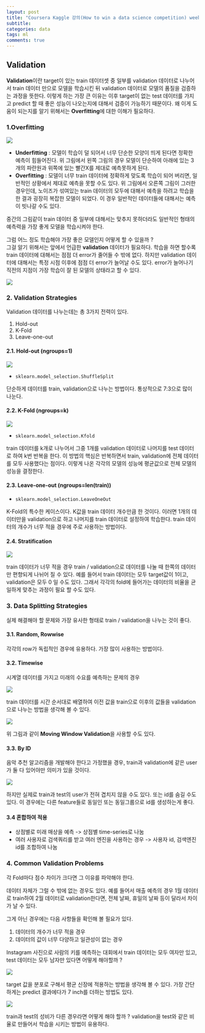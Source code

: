 ```yaml
---
layout: post
title: "Coursera Kaggle 강의(How to win a data science competition) week 2-2 Validation 요약"
subtitle:  
categories: data
tags: ml
comments: true
---
```


## Validation

**Validation**이란 target이 있는 train 데이터셋 중 일부를 validation 데이터로 나누어서 train 데이터 만으로 모델을 학습시킨 뒤 validation 데이터로 모델의 품질을 검증하는 과정을 뜻한다. 이렇게 하는 가장 큰 이유는 이후 target이 없는 test 데이터를 가지고 predict 할 때 좋은 성능이 나오는지에 대해서 검증이 가능하기 때문이다. 왜 이게 도움이 되는지를 알기 위해서는 **Overfitting**에 대한 이해가 필요하다.

### 1.Overfitting

![](https://raw.githubusercontent.com/DevStarSJ/Study/master/Blog/Kaggle/Coursera.competition/image/coursera.competition.02.13.png)

- **Underfitting** : 모델이 학습이 덜 되어서 너무 단순한 모양이 띄게 된다면 정확한 예측이 힘들어진다. 위 그림에서 왼쪽 그림의 경우 모델이 단순하여 아래에 있는 3개의 파란원과 위쪽에 있는 빨간X를 제대로 예측못하게 된다.
- **Overfitting** : 모델이 너무 train 데이터에 정확하게 맞도록 학습이 되어 버리면, 일반적인 상황에서 제대로 예측을 못할 수도 있다. 위 그림에서 오른쪽 그림이 그러한 경우인데, 노이즈가 섞여있는 train 데이터의 모두에 대해서 예측을 하려고 학습을 한 결과 굉장히 복잡한 모델이 되었다. 이 경우 일반적인 데이터들에 대해서는 예측이 빗나갈 수도 있다.

중간의 그림같이 train 데이터 중 일부에 대해서는 맞추지 못하더라도 일반적인 형태의 예측력을 가장 좋게 모델을 학습시켜야 한다.

그럼 어느 정도 학습해야 가장 좋은 모델인지 어떻게 할 수 있을까 ?  
그걸 알기 위해서는 앞에서 언급한 **validation** 데이터가 필요하다.
학습을 하면 할수록 train 데이터에 대해서는 점점 더 error가 줄어들 수 밖에 없다. 하지만 validation 데이터에 대해서는 특정 시점 이후에 점점 더 error가 늘어날 수도 있다. error가 늘어나기 직전의 지점이 가장 학습이 잘 된 모델의 상태라고 할 수 있다.

![](https://raw.githubusercontent.com/DevStarSJ/Study/master/Blog/Kaggle/Coursera.competition/image/coursera.competition.02.14.png)

### 2. Validation Strategies

Validation 데이터를 나누는데는 총 3가지 전력이 있다.
1. Hold-out
2. K-Fold
3. Leave-one-out

#### 2.1. Hold-out (ngroups=1)

![](https://raw.githubusercontent.com/DevStarSJ/Study/master/Blog/Kaggle/Coursera.competition/image/coursera.competition.02.15.png)

- `sklearn.model_selection.ShuffleSplit`

단순하게 데이터를 train, validation으로 나누는 방법이다. 통상적으로 7:3으로 많이 나눈다.

#### 2.2. K-Fold (ngroups=k)

![](https://raw.githubusercontent.com/DevStarSJ/Study/master/Blog/Kaggle/Coursera.competition/image/coursera.competition.02.16.png)

- `sklearn.model_selection.Kfold`

train 데이터를 k개로 나누어서 그중 1개를 validation 데이터로 나머지를 test 데이터로 하여 k번 반복을 한다. 이 방법의 핵심은 반복하면서 train, validation에 전체 데이터를 모두 사용했다는 점이다. 이렇게 나온 각각의 모델의 성능에 평균값으로 전체 모델의 성능을 결정한다.

#### 2.3. Leave-one-out (ngroups=len(train))

- `sklearn.model_selection.LeaveOneOut`

K-Fold의 특수한 케이스이다. K값을 train 데이터 개수만큼 한 것이다. 이러면 1개의 데이터만을 validation으로 하고 나머지를 train 데이터로 설정하여 학습한다. train 데이터의 개수가 너무 적을 경우에 주로 사용하는 방법이다.

#### 2.4. Stratification

![](https://raw.githubusercontent.com/DevStarSJ/Study/master/Blog/Kaggle/Coursera.competition/image/coursera.competition.02.17.png)

train 데이터가 너무 적을 경우 train / validation으로 데이터를 나눌 때 한쪽의 데이터만 편향되게 나뉘어 질 수 있다. 예를 들어서 train 데이터는 모두 target값이 1이고, validation은 모두 0 일 수도 있다. 그래서 각각의 fold에 들어가는 데이터의 비율을 균일하게 맞추는 과정이 필요 할 수도 있다.

### 3. Data Splitting Strategies

실제 해결해야 할 문제와 가장 유사한 형태로 train / validation을 나누는 것이 좋다.

#### 3.1. Random, Rowwise

각각의 row가 독립적인 경우에 유용하다. 가장 많이 사용하는 방법이다.

#### 3.2. Timewise

시계열 데이터를 가지고 미래의 수요를 예측하는 문제의 경우

![](https://raw.githubusercontent.com/DevStarSJ/Study/master/Blog/Kaggle/Coursera.competition/image/coursera.competition.02.18.png)

train 데이터를 시간 순서대로 배열하여 이전 값을 train으로 이후의 값들을 validation으로 나누는 방법을 생각해 볼 수 있다.

![](https://raw.githubusercontent.com/DevStarSJ/Study/master/Blog/Kaggle/Coursera.competition/image/coursera.competition.02.19.png)

위 그림과 같이 **Moving Window Validation**을 사용할 수도 있다.

#### 3.3. By ID

음악 추천 알고리즘을 개발해야 한다고 가정했을 경우, train과 validation에 같은 user가 둘 다 있어야만 의미가 있을 것이다. 

![](https://raw.githubusercontent.com/DevStarSJ/Study/master/Blog/Kaggle/Coursera.competition/image/coursera.competition.02.20.png)

하지만 실제로 train과 test의 user가 전혀 겹치지 않을 수도 있다. 또는 id를 숨길 수도 있다. 이 경우에는 다른 feature들로 동일인 또는 동일그룹으로 id를 생성하는게 좋다.

#### 3.4 혼합하여 적용

- 상점별로 미래 매상을 예측 -> 상점별 time-series로 나눔
- 여러 사용자로 검색쿼리를 받고 여러 엔진을 사용하는 경우 -> 사용자 id, 검색엔진 id를 조합하여 나눔

### 4. Common Validation Problems

각 Fold마다 점수 차이가 크다면 그 이유를 파악해야 한다.

데이터 자체가 그럴 수 밖에 없는 경우도 있다. 예를 들어서 매출 예측의 경우 1월 데이터로 train하여 2월 데이터로 validation한다면, 전체 날짜, 휴일의 날짜 등이 달라서 차이가 날 수 있다.

그게 아닌 경우에는 다음 사항들을 확인해 볼 필요가 있다.
1. 데이터의 개수가 너무 적을 경우
2. 데이터의 값이 너무 다양하고 일관성이 없는 경우

Instagram 사진으로 사람의 키를 예측하는 대회에서 train 데이터는 모두 여자만 있고, test 데이터는 모두 남자만 있다면 어떻게 해야할까 ?

![](https://raw.githubusercontent.com/DevStarSJ/Study/master/Blog/Kaggle/Coursera.competition/image/coursera.competition.02.21.png)

target 값을 분포로 구해서 평균 신장에 적용하는 방법을 생각해 볼 수 있다. 가장 간단하게는 predict 결과에다가 7 inch를 더하는 방법도 있다.

![](https://raw.githubusercontent.com/DevStarSJ/Study/master/Blog/Kaggle/Coursera.competition/image/coursera.competition.02.22.png)

train과 test의 성비가 다른 경우라면 어떻게 해야 할까 ? validation을 test와 같은 비율로 만들어서 학습을 시키는 방법이 유용하다.

